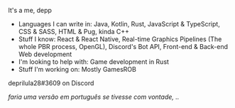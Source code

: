 It's a me, depp
- Languages I can write in: Java, Kotlin, Rust, JavaScript & TypeScript, CSS & SASS, HTML & Pug, kinda C++
- Stuff I know: React & React Native, Real-time Graphics Pipelines (The whole PBR process, OpenGL), Discord's Bot API, Front-end & Back-end Web development
- I'm looking to help with: Game development in Rust
- Stuff I'm working on: Mostly GamesROB

deprilula28#3609 on Discord

*faria uma versão em português se tivesse com vontade, ..*
